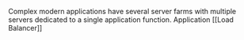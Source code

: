 Complex modern applications have several server farms with multiple servers dedicated to a single application function. Application [[Load Balancer]]